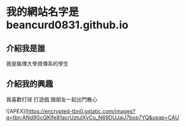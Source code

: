 # 我的網站名字是 beancurd0831.github.io

## 介紹我是誰
我是銘傳大學資傳系的學生

## 介紹我的興趣
我喜歡打球 打遊戲 跟朋友一起出門散心

![APEX](https://encrypted-tbn0.gstatic.com/images?q=tbn:ANd9GcQKlfe81acrUztulXyCo_N69DUJaiJ7bop7YQ&usqp=CAU

